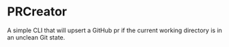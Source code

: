 # PRCreator

A simple CLI that will upsert a GitHub pr if the current working directory is in an unclean Git state.
